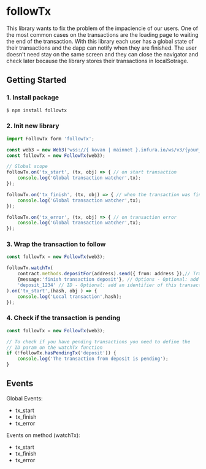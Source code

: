 # followTx

This library wants to fix the problem of the impaciencie of our users. One of the most common cases on the transactions are the loading page to waiting the end of the transaction. With this library each user has a global state of their transactions and the dapp can notify when they are finished.
The user doesn't need stay on the same screen and they can close the navigator and check later because the library stores their transactions in localSotrage.

## Getting Started

### 1. Install package

```bash
$ npm install followtx
```

### 2. Init new library

```typescript
import FollowTx form 'followTx';

const web3 = new Web3('wss://{ kovan | mainnet }.infura.io/ws/v3/{your_token}');
const followTx = new FollowTx(web3);

// Global scope
followTx.on('tx_start', (tx, obj) => { // on start transaction
    console.log('Global transaction watcher',tx);
});

followTx.on('tx_finish', (tx, obj) => { // when the transaction was finished and success
    console.log('Global transaction watcher',tx);
});

followTx.on('tx_error', (tx, obj) => { // on transaction error
    console.log('Global transaction watcher',tx);
});
```

### 3. Wrap the transaction to follow

```typescript
const followTx = new FollowTx(web3);

followTx.watchTx(
    contract.methods.depositFor(address).send({ from: address }),// Transaction - Required
    {message:'finish transaction deposit'}, // Options - Optional: add object to pass to the result event
    'deposit_1234' // ID - Optional: add an identifier of this transaction, must be unique.
).on('tx_start',(hash, obj ) => {
    console.log('Local transaction',hash);
});

```

### 4. Check if the transaction is pending

```typescript
const followTx = new FollowTx(web3);

// To check if you have pending transactions you need to define the 
// ID param on the watchTx function
if (!followTx.hasPendingTx('deposit')) { 
    console.log('The transaction from deposit is pending');
}

```

## Events

Global Events:

- tx_start
- tx_finish
- tx_error

Events on method (watchTx):

- tx_start
- tx_finish
- tx_error
